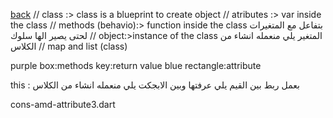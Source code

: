 [back](../README.md)
//  class :> class is a blueprint to create object
// atributes :> var inside the class
// methods (behavio):> function inside the class بتفاعل مع المتغيرات لحتى يصير الها سلوك
// object:>instance of the class المتغير يلي منعمله انشاء من الكلاس
// map and list (class)

purple box:methods
key:return value
blue rectangle:attribute

this : بعمل ربط بين القيم يلي عرفتها وبين الابجكت يلي منعمله انشاء من الكلاس

cons-amd-attribute3.dart